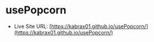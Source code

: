 # usePopcorn

- Live Site URL: [https://kabrax01.github.io/usePopcorn/](https://kabrax01.github.io/usePopcorn/)
